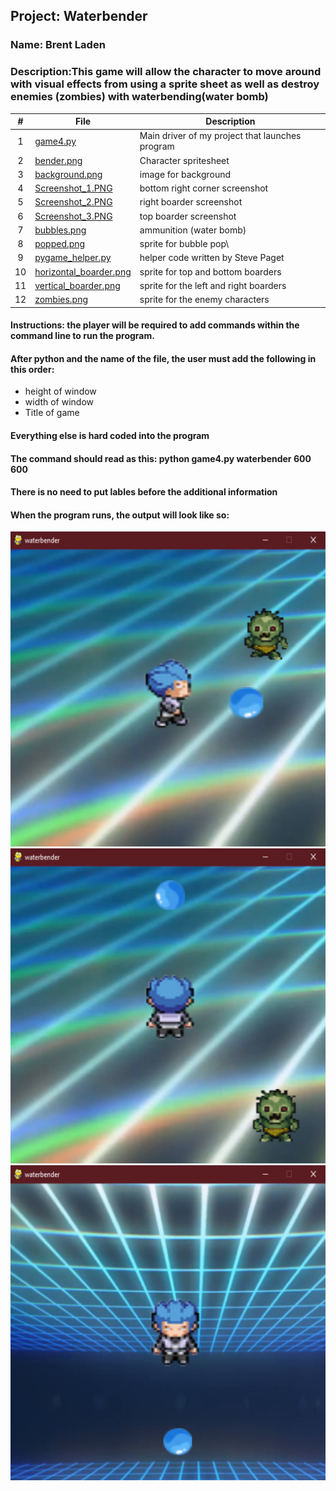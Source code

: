 ## Project: Waterbender
### Name: Brent Laden
### Description:This game will allow the character to move around with visual effects from using a sprite sheet as well as destroy enemies (zombies) with waterbending(water bomb)
|   #   | File            | Description                                        |
| :---: | ----------------------- | -------------------------------------------------- |
|   1   | [game4.py](https://github.com/sora1441/4443-5373-2D-Pygame-Laden/blob/master/Assignments/P01/game4.py)| Main driver of my project that launches program|
|   2   | [bender.png](https://github.com/sora1441/4443-5373-2D-Pygame-Laden/blob/master/Assignments/P01/bender.png)  | Character spritesheet  |
|   3   | [background.png](https://github.com/sora1441/4443-5373-2D-Pygame-Laden/blob/master/Assignments/P01/background.png) | image for background|
|  4  | [Screenshot_1.PNG](https://github.com/sora1441/4443-5373-2D-Pygame-Laden/blob/master/Assignments/P01/screenshot_1.png) | bottom right corner screenshot|
|   5  | [Screenshot_2.PNG](https://github.com/sora1441/4443-5373-2D-Pygame-Laden/blob/master/Assignments/P01/screenshot_2.png) | right boarder screenshot |
|   6  | [Screenshot_3.PNG](https://github.com/sora1441/4443-5373-2D-Pygame-Laden/blob/master/Assignments/P01/screenshot_3.png) | top boarder screenshot |
|   7   | [bubbles.png](https://github.com/sora1441/4443-5373-2D-Pygame-Laden/blob/master/Assignments/P01/bubbles.png) | ammunition (water bomb) |
| 8 | [popped.png](https://github.com/sora1441/4443-5373-2D-Pygame-Laden/blob/master/Assignments/P01/pop.png) | sprite for bubble pop\
|9| [pygame_helper.py](https://github.com/sora1441/4443-5373-2D-Pygame-Laden/blob/master/Assignments/P01/pygame_helper.py)|helper code written by Steve Paget|
|10|[horizontal_boarder.png](https://github.com/sora1441/4443-5373-2D-Pygame-Laden/blob/master/Assignments/P01/horizontal_boarder.png)|sprite for top and bottom boarders|
|11|[vertical_boarder.png](https://github.com/sora1441/4443-5373-2D-Pygame-Laden/blob/master/Assignments/P01/vertical_boarder.png)|sprite for the left and right boarders|
|12|[zombies.png](https://github.com/sora1441/4443-5373-2D-Pygame-Laden/blob/master/Assignments/P01/zombies.png)|sprite for the enemy characters|
#### Instructions: the player will be required to add commands within the command line to run the program.
#### After python and the name of the file, the user must add the following in this order:
  * height of window
  * width of window
  * Title of game
#### Everything else is hard coded into the program
#### The command should read as this: python game4.py waterbender 600 600
#### There is no need to put lables before the additional information
#### When the program runs, the output will look like so:
![screenshot 1](https://github.com/sora1441/4443-5373-2D-Pygame-Laden/blob/master/Assignments/P01/screenshot_1.png)
![screenshot 2](https://github.com/sora1441/4443-5373-2D-Pygame-Laden/blob/master/Assignments/P01/screenshot_2.png)
![screenshot 3](https://github.com/sora1441/4443-5373-2D-Pygame-Laden/blob/master/Assignments/P01/screenshot_3.png)
